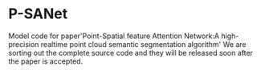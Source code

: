 # P-SANet
Model code for paper'Point-Spatial feature Attention Network:A high-precision realtime point cloud semantic segmentation algorithm'
We are sorting out the complete source code and they will be released soon after the paper is accepted.
